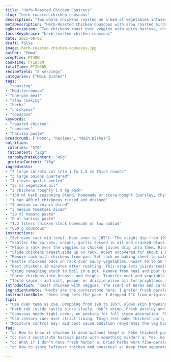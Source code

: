```yaml
---
title: "Herb-Roasted Chicken Couscous"
slug: "herb-roasted-chicken-couscous"
description: "Two whole chickens roasted on a bed of vegetables infused with herb seasoning and a spicy tomato sauce. Served alongside fluffy couscous soaked in chicken broth. Includes chickpeas, zucchini, carrots, onions, and a kick of harissa. Cooking stages rely on aroma, color, and texture cues rather than clock alone. Midway addition of veggies and sauce ensures moisture and depth. Chicken internal temperature guides doneness. Substitutions provided for herbs and spice. Perfect balance between roasting and simmering in one pan for layered flavors."
metaDescription: "Herb-Roasted Chicken Couscous with slow roasted birds on herbed veggies, chickpeas, zucchini, harissa heat, and fluffy couscous soaked in stock. Layers of texture."
ogDescription: "Two chickens roast over veggies with spicy harissa, chickpeas, tomatoes in a rich tomato sauce. Fluffy couscous soaks up broth; herbs and aroma guide timing."
focusKeyphrase: "herb-roasted chicken couscous"
date: 2025-08-02
draft: false
image: herb-roasted-chicken-couscous.jpg
author: "Emma"
prepTime: PT40M
cookTime: PT1H50M
totalTime: PT2H30M
recipeYield: "8 servings"
categories: ["Main Dishes"]
tags:
- "roasting"
- "Mediterranean"
- "one-pan meal"
- "slow cooking"
- "herbs"
- "chickpeas"
- "couscous"
keywords:
- "roasted chicken"
- "couscous"
- "harissa paste"
breadcrumb: ["Home", "Recipes", "Main Dishes"]
nutrition: 
 calories: "570"
 fatContent: "22g"
 carbohydrateContent: "45g"
 proteinContent: "48g"
ingredients:
- "7 large carrots cut into 1 to 1.5 cm thick rounds"
- "3 large onions quartered"
- "3 cloves garlic peeled"
- "25 ml vegetable oil"
- "2 chickens roughly 1.9 kg each"
- "150 ml herb seasoning blend, homemade or store-bought (parsley, thyme, rosemary, savory substitute)"
- "1 can 400 ml chickpeas rinsed and drained"
- "3 medium zucchinis diced"
- "3 medium tomatoes diced"
- "20 ml tomato paste"
- "8 ml harissa paste"
- "1.2 liters chicken stock homemade or low sodium"
- "650 g couscous"
instructions:
- "Set oven rack mid-level. Heat oven to 185°C. The slight dip from 190 prevents drying out in my experience."
- "Scatter the carrots, onions, garlic tossed in oil and cracked black pepper in a large roasting pan. Use high-sided one for sauce later. Create a veg base that steams and roasts, develops caramel notes."
- "Place a rack over the veggies so chicken juices drip into them. Rinse and pat dry the chickens. Rub half herb mix inside each cavity – don’t skimp, it infuses slowly. Then rub remaining herbs all over breasts and thighs. Let rest 15 minutes uncovered. It lets skin tack up for roasting crisp."
- "Slide chickens breast-side up on rack. Roast uncovered for about 1 hour until skin looks golden but not deeply brown. Look for bubbling juices in cavity – signals heat is reaching center without drying meat. Timings can vary; poke thickest part if unsure, feels firm but springy."
- "Remove rack with chickens from pan. Set rack on baking sheet to catch drips. Stir chickpeas, zucchini, tomatoes, tomato paste, harissa and half the stock into vegetables underneath. This infusion during second roast adds moisture, layers of acidity and heat."
- "Nestle chickens back on rack over saucy vegetables. Roast 40 to 50 minutes more until internal temp reads 79°C to 82°C near the bone but not touching it. Touch test of thigh – should be tender, juices clear. No pink inside. This slower finish keeps meat juicy, prevents dryness."
- "Rest chickens 10 minutes after roasting. This step lets juices redistribute. Don’t skip or meat dries out immediately once carved."
- "Bring remaining stock to boil in a pot. Remove from heat and pour in couscous. Cover tightly; no peeking for 6 to 7 minutes to absorb steam. Fluff with fork gently so grains separate. Couscous that steams like this has a light fluffy texture without clumps."
- "Carve chickens into breasts and thighs. Transfer meat and vegetable sauce to large platter or serve family style bowls. Spoon couscous alongside."
- "Taste sauce – add salt, pepper or drizzle olive oil for brightness if desired. Fresh herbs sprinkled on top just before serving brighten flavors and add contrast."
introduction: "Roast chicken with veggies. The scent of herbs and caramelizing onions fills the kitchen as the oven clock ticks steadily. The sizzle when the birds hit the hot rack—juices dripping, skin crisping slowly—nothing fancy but gets that deep roasted chicken backbone I crave. Then comes the magic touch; midway, toss in chickpeas, fresh zucchini, diced tomatoes with harissa and tomato paste. A spicy, sweet stew forms beneath while the chicken continues its slow transformation to golden perfection. Couscous soaks in broth, fluffy and light, a canvas to scoop the herb-kissed chicken and tangy veggie stew. I've played with timing; shorter roasts leave undercooked spots in thigh — patience matters here. Recommended temp checks with a probe prevent guessing games. Try swapping savory with thyme or oregano if unavailable; it’s forgiving. Careful with harissa—start small. Sometimes I add preserved lemon for a hint of zing, unexpected but hits the spot. The layering of textures—tender chicken, soft veggies, grainy couscous—is the rhythm I chase, satisfying every time. And if the oven runs hot or your chicken chunky, adjust roast times. Cracked skin, bubbling juices, and that faint aroma of roasting garlic are the cues, more reliable than any timer. This isn’t quick but hands-off mostly, letting flavors build in tandem. Minimal cleanup with just one roasting pan, one pot for couscous. No fancy gadgets spared, just the essentials and a willingness to let slow heat work magic."
ingredientsNote: "Herbs are the cornerstone here; I prefer fresh parsley and thyme when available, but dried blend works fine. You could swap the chicken for turkey pieces if feeding a crowd, but watch cooking times and temp—larger birds take longer. Chickpeas provide body and protein balance; canned brands rinse well to reduce sodium. Zucchini adds tender moisture versus peppers or eggplant, which can overpower. I like tomatoes diced fresh, but canned chopped tomatoes can save prep time especially out of season. Harissa adds heat and complexity—if not a fan of chili, substitute with smoked paprika or mild chili powder and a pinch of cayenne. Tomato paste provides acidity and color intensity; no substitute here, reduces sweetness and thickens the sauce. Vegetable oil withstands roasting energy better than olive oil which can burn; if desired, drizzle olive oil just before serving for flavor. Couscous is a quick soak but quality varies—choose medium grain for best texture. The 1.2-liter stock volume covers soaking plus simmering the vegetables under the chicken. If short on stock, add water but beware diluting flavor."
instructionsNote: "Oven temp sets the pace. I dropped 5°C from original 190°C to 185°C; prevents overly crisp skin before interior cooks fully. Vegetables under chicken get steamed by drippings and develop soft caramelized patches. Use a roasting rack so chicken isn’t sitting in its juices, which leads to soggy skin. Herb rub inside cavity penetrates meat subtly but effectively—skip skipping. Fifteen minutes resting with rub allows flavors to settle and skin surface to dry slightly for crispness. Midroast, pulling chickens out can seem like a risk, but it’s necessary to gently stir vegetables and combine sauce ingredients; this deglazes the pan without washing away flavors. Return chickens on rack, ensuring even heat and juices meld into the vegetable mix. Chicken is done when thigh jiggle is slight and thermometer reads near 80-82°C but not pressed to bone. Pull it too soon and pinkness remains; wait too long and dry meat. Resting lets muscle fibers relax. Couscous needs no stirring once poured over hot broth; fork fluff just before serving separates grains without mashing. The final toss of salt or a drizzle of good olive oil brightens the dish and rounds mouthfeel. Good to taste sauce before serving; adjust seasonings as vegetable sweetness and tomato acidity can vary depending on freshness."
tips:
- "Use oven temp as cue. Dropping from 190 to 185°C slows skin browning; keeps meat moist. Watch juices bubbling in chicken cavity for doneness, not just clock. Midroast veggie addition prevents dryness, adds acidity layering. Toss chickpeas, zucchini, tomato paste with stock under chicken; merges flavors. Rest chicken uncovered before roasting to help skin crisp. High-sided roasting pan avoids drips escaping during second stage. A rack elevates bird; juices drip into veg not pooling so skin stays firm."
- "Herb rub inside cavity sinks slowly, don’t skimp. Fresh parsley and thyme blend well, but dried herbs work fine to avoid waste. Sub rosemary with savory or oregano if herb availability varies. Oil choice matters. Use vegetable oil for roasting energy resistance. Olive oil burns at high heat; drizzle fresh olive oil after cooking to brighten. Harissa adds slow heat, start with less for layering spice later. Tomato paste thickens sauce and adds acidity; no close substitute for texture and color."
- "Couscous needs tight cover, no peeking for full steam absorption. Fork fluff grains gently, don't mash or stir in hot broth or grains clump. Stock volume covers veggie simmering and couscous soaking; top up with water if short but expect dilution. Chickpeas rinse well to reduce sodium, canned preferred for convenience. Carrots and onions roast until caramel patches appear; smell of roasted garlic key aroma sign. Use rack to avoid soggy bottom on chicken skin and catch drippings for sauce depth."
- "Use sensory cues over strict timing. Thigh test—poke thickest part; firm but slightly springy, juices clear, no pink visible. If unsure, probe temp 79 to 82°C near bone but not touching. Moving chicken during midroast to stir sauce ingredients and veg helps deglaze pan, meld flavors, and prevent drying. Rest chicken 10 minutes after heat off, in pan lightly covered or uncovered depending on skin crispness desired. Couscous texture relies on steam time not stirring; too long or stirring leads to clumps or mush. Prep veggies slightly thick to hold shape during slow roasting and simmering."
- "Moisture control key; midroast sauce addition rehydrates the veg base. Tomatoes diced fresh or canned chopped for time savings; canned with juice can thin sauce. Harissa can be swapped with smoked paprika plus cayenne if heat unwanted. Sub turkey for chicken if crowd size demands, watch cooking times and thermometer closer; larger birds need longer. Flavors evolve from slow heat and layering textures—soft veg, tender meat, light couscous—no rushing. One-pan roasting plus one pot limits cleanup; keep utensils minimal and check in early stages for caramelization development."
faq:
- "q: How to know if chicken is done without temp? a: Poke thickest part of thigh. Should feel firm but with a bit of give. Juices run clear, no pink. Skin golden but not burnt. Listen for bubbling juices inside cavity—means heat reached center slowly. If in doubt, cut open small test slit near bone."
- "q: Can I substitute harissa paste with something milder? a: Yes. Go for smoked paprika plus pinch cayenne for heat control. Harissa gives spice and complexity; paprika adds smoky notes and depth. Adjust amounts to taste. No chili? Try mild chili powder with a little lemon zest for brightness."
- "q: What if I don’t have fresh herbs? a: Dried herbs work fine—parsley, thyme, rosemary dried versions. Use sparingly since dried more potent. Oregano or savory can substitute rosemary in a pinch. Herb rub inside chicken cavity needs coverage—don’t skimp as heat will slowly pull flavors in. Fresh herbs sprinkled at end brighten dish visually and on palate."
- "q: How to store leftover chicken and couscous? a: Keep them separate if possible. Chicken cool, wrap in foil or airtight container. Couscous stores in fridge covered. Reheat chicken gently—oven or pan to avoid drying. Couscous prefers quick steam cover in microwave or skillet with splash water to revive fluffiness. Leftovers last 3-4 days packed tight. Avoid reheating multiple times."

---
```

